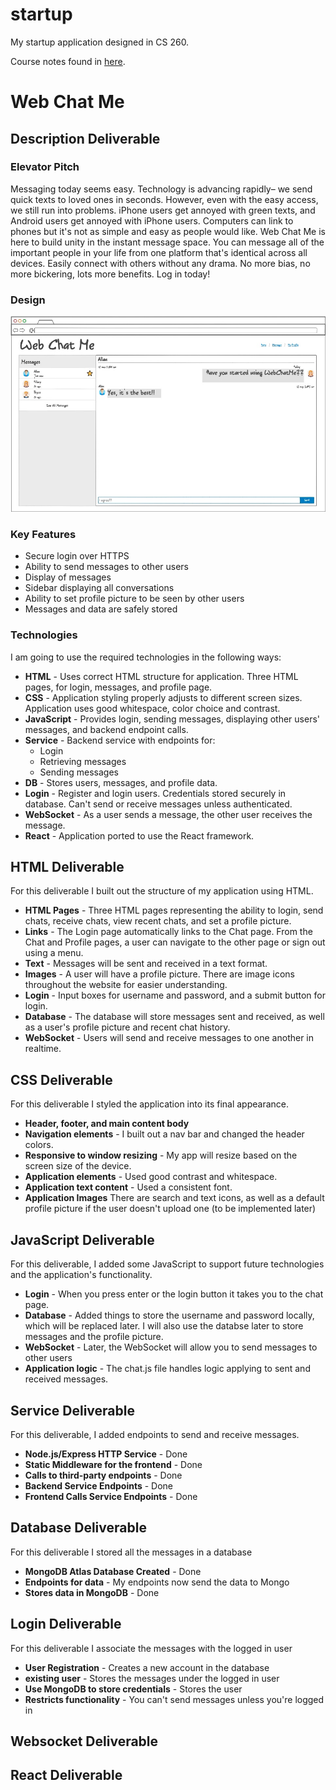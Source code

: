 # startup
My startup application designed in CS 260.

Course notes found in [here](/notes.md).

# Web Chat Me

## Description Deliverable

### Elevator Pitch

Messaging today seems easy. Technology is advancing rapidly– we send quick texts to loved ones in seconds. However, even with the easy access, we still run into problems. iPhone users get annoyed with green texts, and Android users get annoyed with iPhone users. Computers can link to phones but it's not as simple and easy as people would like. Web Chat Me is here to build unity in the instant message space. You can message all of the important people in your life from one platform that's identical across all devices. Easily connect with others without any drama. No more bias, no more bickering, lots more benefits. Log in today!

### Design

![Mock](WebChatMeDesign.jpg)

### Key Features

 - Secure login over HTTPS
 - Ability to send messages to other users
 - Display of messages
 - Sidebar displaying all conversations
 - Ability to set profile picture to be seen by other users
 - Messages and data are safely stored

### Technologies

I am going to use the required technologies in the following ways:

 - **HTML** - Uses correct HTML structure for application. Three HTML pages, for login, messages, and profile page.
 - **CSS** - Application styling properly adjusts to different screen sizes. Application uses good whitespace, color choice and contrast.
 - **JavaScript** - Provides login, sending messages, displaying other users' messages, and backend endpoint calls.
 - **Service** - Backend service with endpoints for:
    - Login
    - Retrieving messages
    - Sending messages
 - **DB** - Stores users, messages, and profile data.
 - **Login** - Register and login users. Credentials stored securely in database. Can't send or receive messages unless authenticated.
 - **WebSocket** - As a user sends a message, the other user receives the message.
 - **React** - Application ported to use the React framework.

## HTML Deliverable

For this deliverable I built out the structure of my application using HTML.

 - **HTML Pages** - Three HTML pages representing the ability to login, send chats, receive chats, view recent chats, and set a profile picture.
 - **Links** - The Login page automatically links to the Chat page. From the Chat and Profile pages, a user can navigate to the other page or sign out using a menu.
 - **Text** - Messages will be sent and received in a text format.
 - **Images** - A user will have a profile picture. There are image icons throughout the website for easier understanding.
 - **Login** - Input boxes for username and password, and a submit button for login.
 - **Database** - The database will store messages sent and received, as well as a user's profile picture and recent chat history.
 - **WebSocket** - Users will send and receive messages to one another in realtime.

## CSS Deliverable

For this deliverable I styled the application into its final appearance.

 - **Header, footer, and main content body**
 - **Navigation elements** - I built out a nav bar and changed the header colors.
 - **Responsive to window resizing** - My app will resize based on the screen size of the device.
 - **Application elements** - Used good contrast and whitespace.
 - **Application text content** - Used a consistent font.
 - **Application Images** There are search and text icons, as well as a default profile picture if the user doesn't upload one (to be implemented later)

## JavaScript Deliverable

For this deliverable, I added some JavaScript to support future technologies and the application's functionality.

 - **Login** - When you press enter or the login button it takes you to the chat page.
 - **Database** - Added things to store the username and password locally, which will be replaced later. I will also use the databse later to store messages and the profile picture.
 - **WebSocket** - Later, the WebSocket will allow you to send messages to other users
 - **Application logic** - The chat.js file handles logic applying to sent and received messages.

## Service Deliverable

For this deliverable, I added endpoints to send and receive messages.

 - **Node.js/Express HTTP Service** - Done
 - **Static Middleware for the frontend** - Done
 - **Calls to third-party endpoints** - Done
 - **Backend Service Endpoints** - Done
 - **Frontend Calls Service Endpoints** - Done

## Database Deliverable

For this deliverable I stored all the messages in a database

 - **MongoDB Atlas Database Created** - Done
 - **Endpoints for data** - My endpoints now send the data to Mongo
 - **Stores data in MongoDB** - Done

## Login Deliverable

For this deliverable I associate the messages with the logged in user

 - **User Registration** - Creates a new account in the database
 - **existing user** - Stores the messages under the logged in user
 - **Use MongoDB to store credentials** - Stores the user
 - **Restricts functionality** - You can't send messages unless you're logged in

## Websocket Deliverable

## React Deliverable
